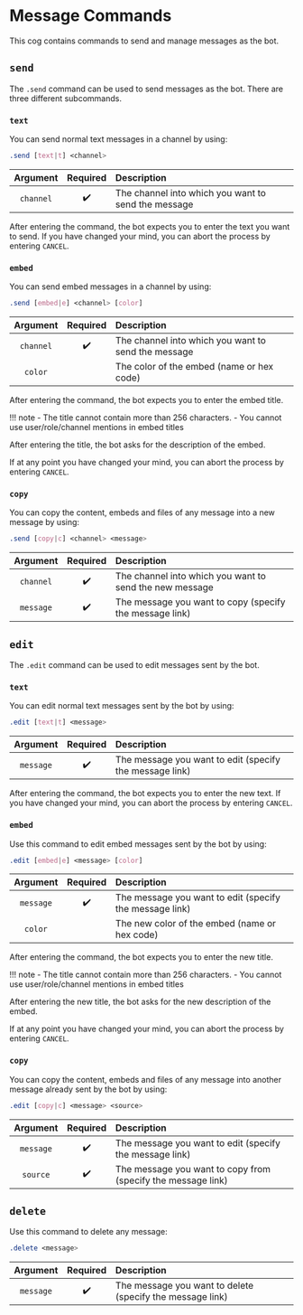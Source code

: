 # Message Commands

This cog contains commands to send and manage messages as the bot.

## `send`
The `.send` command can be used to send messages as the bot. There are three different subcommands.

### `text`
You can send normal text messages in a channel by using:

```css
.send [text|t] <channel>
```

|Argument|Required|Description|
|:------:|:------:|:----------|
|`channel`|:heavy_check_mark:|The channel into which you want to send the message|

After entering the command, the bot expects you to enter the text you want to send. If you have changed your mind, you can abort the process by entering `CANCEL`.

### `embed`
You can send embed messages in a channel by using:

```css
.send [embed|e] <channel> [color]
```

|Argument|Required|Description|
|:------:|:------:|:----------|
|`channel`|:heavy_check_mark:|The channel into which you want to send the message|
|`color`||The color of the embed (name or hex code)|

After entering the command, the bot expects you to enter the embed title. 

!!! note
    - The title cannot contain more than 256 characters.
    - You cannot use user/role/channel mentions in embed titles

After entering the title, the bot asks for the description of the embed.

If at any point you have changed your mind, you can abort the process by entering `CANCEL`.

### `copy`
You can copy the content, embeds and files of any message into a new message by using:

```css
.send [copy|c] <channel> <message>
```

|Argument|Required|Description|
|:------:|:------:|:----------|
|`channel`|:heavy_check_mark:|The channel into which you want to send the new message|
|`message`|:heavy_check_mark:|The message you want to copy (specify the message link)|

## `edit`
The `.edit` command can be used to edit messages sent by the bot.

### `text`
You can edit normal text messages sent by the bot by using:

```css
.edit [text|t] <message>
```

|Argument|Required|Description|
|:------:|:------:|:----------|
|`message`|:heavy_check_mark:|The message you want to edit (specify the message link)|

After entering the command, the bot expects you to enter the new text. If you have changed your mind, you can abort the process by entering `CANCEL`.

### `embed`
Use this command to edit embed messages sent by the bot by using:

```css
.edit [embed|e] <message> [color]
```

|Argument|Required|Description|
|:------:|:------:|:----------|
|`message`|:heavy_check_mark:|The message you want to edit (specify the message link)|
|`color`||The new color of the embed (name or hex code)|

After entering the command, the bot expects you to enter the new title.

!!! note
    - The title cannot contain more than 256 characters.
    - You cannot use user/role/channel mentions in embed titles

After entering the new title, the bot asks for the new description of the embed.

If at any point you have changed your mind, you can abort the process by entering `CANCEL`.

### `copy`
You can copy the content, embeds and files of any message into another message already sent by the bot by using:

```css
.edit [copy|c] <message> <source>
```

|Argument|Required|Description|
|:------:|:------:|:----------|
|`message`|:heavy_check_mark:|The message you want to edit (specify the message link)|
|`source`|:heavy_check_mark:|The message you want to copy from (specify the message link)|

## `delete`
Use this command to delete any message:

```css
.delete <message>
```

|Argument|Required|Description|
|:------:|:------:|:----------|
|`message`|:heavy_check_mark:|The message you want to delete (specify the message link)|
